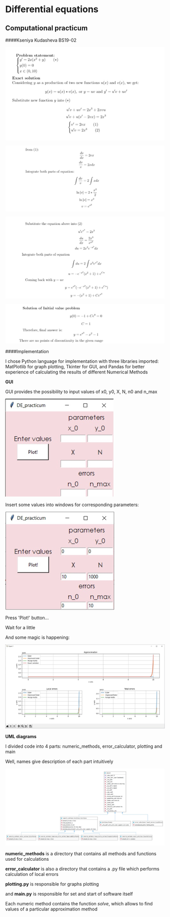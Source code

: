 # Differential equations
## Computational practicum
####Kseniya Kudasheva BS19-02




![first part](https://github.com/molberte/DE_CP/raw/main/screenshots/DE_1.jpg)

![second part](https://github.com/molberte/DE_CP/raw/main/screenshots/DE_2.jpg)

![third part](https://github.com/molberte/DE_CP/raw/main/screenshots/DE_3.jpg)

![forth part](https://github.com/molberte/DE_CP/raw/main/screenshots/DE_4.jpg)

####Implementation

I chose Python language for implementation with three libraries imported:
MatPlotlib for graph plotting, Tkinter for GUI, and Pandas for better experience 
of calculating the results of different Numerical Methods

**GUI**

GUI provides the possibility to input values of x0, y0, X, N, n0 and n_max

![window](https://github.com/molberte/DE_CP/raw/main/screenshots/window.jpg)

Insert some values into windows for corresponding parameters:

![window_data](https://github.com/molberte/DE_CP/raw/main/screenshots/window_and_values.jpg)

Press 'Plot!' button...

Wait for a little

And some magic  is happening:

![plot](https://github.com/molberte/DE_CP/raw/main/screenshots/plot.jpg)


**UML diagrams**

I divided code into 4 parts: numeric_methods, error_calculator, plotting and main

Well, names give description of each part intuitively

![UML](https://github.com/molberte/DE_CP/raw/main/screenshots/uml_white.jpg)

**numeric_methods** is a directory that contains all methods and functions used
for calculations

**error_calculator** is also a directory that contains a .py file which performs 
calculation of local errors

**plotting.py** is responsible for graphs plotting

and **main.py** is responsible for set and start of software itself


Each numeric method contains the function *solve*, which allows to find
values of a particular approximation method



